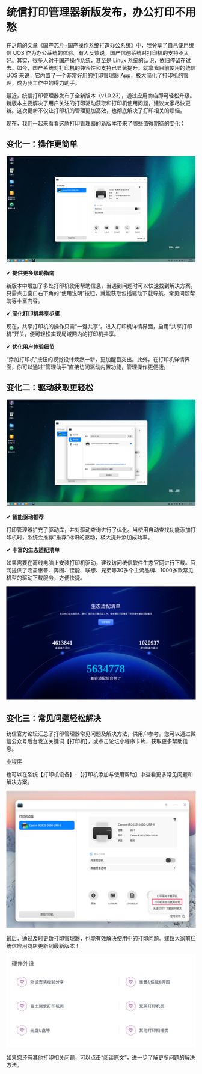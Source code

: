 # 统信打印管理器新版发布，办公打印不用愁

在之前的文章《[国产芯片+国产操作系统打造办公系统](https://mp.weixin.qq.com/s/6vI8zfO2okOyGR1aqNzEAg)》中，我分享了自己使用统信 UOS 作为办公系统的体验。有人反馈说，国产信创系统对打印机的支持不太好。其实，很多人对于国产操作系统，甚至是 Linux 系统的认识，依旧停留在过去。如今，国产系统对打印机的兼容性和支持已显著提升。就拿我目前使用的统信 UOS 来说，它内置了一个非常好用的打印管理器 App，极大简化了打印机的管理，成为我工作中的得力助手。

最近，统信打印管理器发布了全新版本（v1.0.23），通过应用商店即可轻松升级。新版本主要解决了用户关注的打印驱动获取和打印机使用问题，建议大家尽快更新。这次更新不仅让打印机的管理更加高效，也彻底解决了打印相关的烦恼。

现在，我们一起来看看这款打印管理器的新版本带来了哪些值得期待的变化：

## 变化一：操作更简单

![](https://raw.githubusercontent.com/mogoweb/mywritings/master/book_wechat/2024/202409/images/uos_printer_manager_01.png)

✔ **提供更多帮助指南**

新版本中增加了多处打印机使用帮助信息，当遇到问题时可以快速找到解决方案。只需点击窗口右下角的“使用说明”按钮，就能获取包括驱动下载导航、常见问题帮助等丰富内容。

✔ **简化打印机共享步骤**

现在，共享打印机的操作只需“一键共享”。进入打印机详情界面，启用“共享打印机”开关，便可轻松实现局域网内的打印机共享。

✔ **优化用户体验细节**

“添加打印机”按钮的视觉设计焕然一新，更加醒目突出。此外，在打印机详情界面，你可以通过“管理助手”直接访问驱动内置功能，管理操作更便捷。

## 变化二：驱动获取更轻松

![](https://raw.githubusercontent.com/mogoweb/mywritings/master/book_wechat/2024/202409/images/uos_printer_manager_02.png)

✔ **智能驱动推荐**

打印管理器扩充了驱动库，并对驱动查询进行了优化。当使用自动查找功能添加打印机时，系统会推荐“推荐”标识的驱动，极大提升添加成功率。

✔ **丰富的生态适配清单**

如果需要在离线电脑上安装打印机驱动，建议访问统信软件生态官网进行下载。官网提供了涵盖惠普、奔图、佳能、联想、兄弟等30多个主流品牌、1000多款常见机型的驱动下载服务，方便快捷。

![](https://raw.githubusercontent.com/mogoweb/mywritings/master/book_wechat/2024/202409/images/uos_printer_manager_03.png)

## 变化三：常见问题轻松解决

统信官方论坛汇总了打印管理器常见问题及解决方法，供用户参考。您可以通过微信公众号后台发送关键词【打印机】，或点击论坛小程序卡片，获取更多帮助信息。

[小程序]()

也可以在系统【打印机设备】-【打印机添加与使用帮助】中查看更多常见问题和解决方案。

![](https://raw.githubusercontent.com/mogoweb/mywritings/master/book_wechat/2024/202409/images/uos_printer_manager_04.png)

最后，通过及时更新打印管理器，也能有效解决使用中的打印问题。建议大家前往统信应用商店更新到最新版本！

![](https://raw.githubusercontent.com/mogoweb/mywritings/master/book_wechat/2024/202409/images/uos_printer_manager_05.png)

如果您还有其他打印相关问题，可以点击“[阅读原文](https://faq.uniontech.com/desktop/peripheral?from=industrynews)”，进一步了解更多问题的解决方法。

